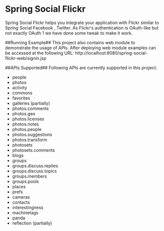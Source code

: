 Spring Social Flickr
======
Spring Social Flickr helps you integrate your application with Flickr similar to Spring Social Facebook , Twitter. As Flickr's authentication is OAuth-like but not exactly OAuth 1 we have done some tweak to make it work. 

##Running Example##
This project also contains web module to demonstrate the usage of APIs. After deploying web module examples can be accessed at the following URL: 
http://localhost:8080/spring-social-flickr-web/signin.jsp

##APIs Supported##
Following APIs are currently supported in this project:

* people
* photos
* activity
* commons
* favorites
* galleries (partially)
* photos.comments
* photos.geo
* photos.licenses
* photos.notes
* photos.people
* photos.suggestions
* photos.transform
* photosets
* photosets.comments
* blogs
* groups
* groups.discuss.replies
* groups.discuss.topics
* groups.members
* groups.pools
* places
* prefs
* cameras
* contacts
* interestingness
* machinetags
* panda
* reflection (partially)


